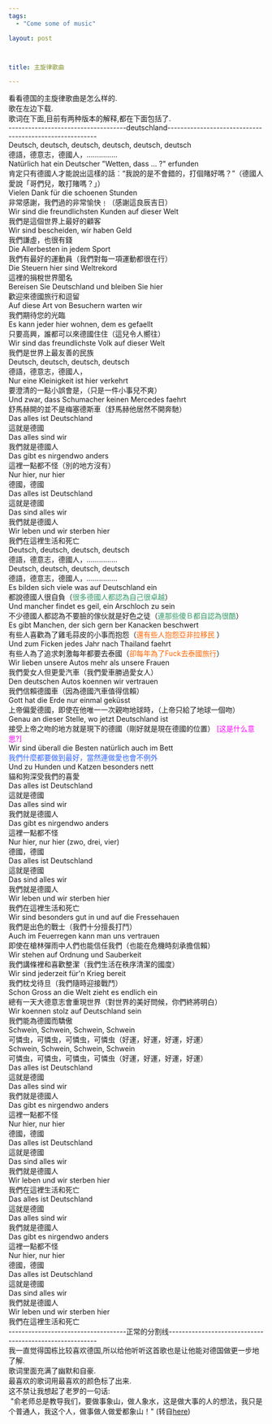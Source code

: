 ```yaml
--- 
tags: 
  - "Come some of music"

layout: post



title: 主旋律歌曲

---
```

<div id="msgcns!5F971C000415D85F!513" class="bvMsg">
<div>看看德国的主旋律歌曲是怎么样的.</div>
<div>歌在左边下载.</div>
<div>歌词在下面,目前有两种版本的解释,都在下面包括了.</div>
<div>------------------------------------deutschland--------------------------------------------------------</div>
<div>Deutsch, deutsch, deutsch, deutsch, deutsch, deutsch<br>德語，德意志，德國人，…………… <br>Natürlich hat ein Deutscher "Wetten, dass ... ?" erfunden<br>肯定只有德國人才能說出這樣的話︰“我說的是不會錯的，打個賭好嗎？”（德國人愛說「哥們兒，敢打賭嗎？」） <br>Vielen Dank für die schoenen Stunden<br>非常感謝，我們過的非常愉快﹗（感謝這良辰吉日）<br>Wir sind die freundlichsten Kunden auf dieser Welt<br>我們是這個世界上最好的顧客<br>Wir sind bescheiden, wir haben Geld<br>我們謙虛，也很有錢<br>Die Allerbesten in jedem Sport<br>我們有最好的運動員（我們對每一項運動都很在行）<br>Die Steuern hier sind Weltrekord<br>這裡的捐稅世界聞名<br>Bereisen Sie Deutschland und bleiben Sie hier<br>歡迎來德國旅行和逗留<br>Auf diese Art von Besuchern warten wir<br>我們期待您的光臨<br>Es kann jeder hier wohnen, dem es gefaellt<br>只要高興，誰都可以來德國住住（這兒令人嚮往）<br>Wir sind das freundlichste Volk auf dieser Welt<br>我們是世界上最友善的民族 <br>Deutsch, deutsch, deutsch, deutsch<br>德語，德意志，德國人，<br>Nur eine Kleinigkeit ist hier verkehrt<br>要澄清的一點小誤會是，（只是一件小事兒不爽）<br>Und zwar, dass Schumacher keinen Mercedes faehrt<br>舒馬赫開的並不是梅塞德斯車（舒馬赫他居然不開奔馳）<br>Das alles ist Deutschland<br>這就是德國<br>Das alles sind wir<br>我們就是德國人<br>Das gibt es nirgendwo anders<br>這裡一點都不怪（別的地方沒有）<br>Nur hier, nur hier<br>德國，德國<br>Das alles ist Deutschland<br>這就是德國<br>Das sind alles wir<br>我們就是德國人<br>Wir leben und wir sterben hier<br>我們在這裡生活和死亡<br>Deutsch, deutsch, deutsch, deutsch<br>德語，德意志，德國人，……………<br>Deutsch, deutsch, deutsch, deutsch<br>德語，德意志，德國人，……………<br>Es bilden sich viele was auf Deutschland ein<br>都說德國人很自負（<font color="#339966">很多德國人都認為自己很卓越</font>）<br>Und mancher findet es geil, ein Arschloch zu sein<br>不少德國人都認為不要臉的傢伙就是好色之徒（<font color="#339966">連那些傻Ｂ都自認為很酷</font>）<br>Es gibt Manchen, der sich gern ber Kanacken beschwert<br>有些人喜歡為了雞毛蒜皮的小事而抱怨（<font color="#ff6600">還有些人抱怨亞非拉移民</font> ）<br>Und zum Ficken jedes Jahr nach Thailand faehrt<br>有些人為了追求刺激每年都要去泰國（<font color="#ff6600">卻每年為了Fuck去泰國旅行</font>）<br>Wir lieben unsere Autos mehr als unsere Frauen<br>我們愛女人但更愛汽車（我們愛車勝過愛女人）<br>Den deutschen Autos koennen wir vertrauen<br>我們信賴德國車（因為德國汽車值得信賴） <br>Gott hat die Erde nur einmal geküsst<br>上帝偏愛德國，即使在他唯一一次親吻地球時，（上帝只給了地球一個吻）<br>Genau an dieser Stelle, wo jetzt Deutschland ist<br>接受上帝之吻的地方就是現下的德國（剛好就是現在德國的位置） <font color="#ff00ff">[这是什么意思?]<br></font>Wir sind überall die Besten natürlich auch im Bett<br><font color="#3366ff">我們什麼都要做到最好，當然連做愛也會不例外<br></font>Und zu Hunden und Katzen besonders nett<br>貓和狗深受我們的喜愛<br>Das alles ist Deutschland<br>這就是德國<br>Das alles sind wir<br>我們就是德國人<br>Das gibt es nirgendwo anders<br>這裡一點都不怪<br>Nur hier, nur hier (zwo, drei, vier)<br>德國，德國<br>Das alles ist Deutschland<br>這就是德國 <br>Das sind alles wir<br>我們就是德國人<br>Wir leben und wir sterben hier<br>我們在這裡生活和死亡<br>Wir sind besonders gut in und auf die Fressehauen<br>我們是出色的戰士（我們十分擅長打鬥）<br>Auch im Feuerregen kann man uns vertrauen<br>即使在槍林彈雨中人們也能信任我們（也能在危機時刻承擔信賴）<br>Wir stehen auf Ordnung und Sauberkeit<br>我們講條裡和喜歡整潔（我們生活在秩序清潔的國度）<br>Wir sind jederzeit für'n Krieg bereit<br>我們枕戈待旦（我們隨時迎接戰鬥）<br>Schon Gross an die Welt zieht es endlich ein<br>總有一天大德意志會重現世界（對世界的美好問候，你們終將明白）<br>Wir koennen stolz auf Deutschland sein<br>我們能為德國而驕傲<br>Schwein, Schwein, Schwein, Schwein<br>可憐虫，可憐虫，可憐虫，可憐虫（好運，好運，好運，好運）<br>Schwein, Schwein, Schwein, Schwein<br>可憐虫，可憐虫，可憐虫，可憐虫（好運，好運，好運，好運）<br>Das alles ist Deutschland<br>這就是德國<br>Das alles sind wir<br>我們就是德國人<br>Das gibt es nirgendwo anders<br>這裡一點都不怪<br>Nur hier, nur hier<br>德國，德國<br>Das alles ist Deutschland<br>這就是德國<br>Das sind alles wir<br>我們就是德國人<br>Wir leben und wir sterben hier<br>我們在這裡生活和死亡<br>Das alles ist Deutschland<br>這就是德國<br>Das alles sind wir<br>我們就是德國人<br>Das gibt es nirgendwo anders<br>這裡一點都不怪<br>Nur hier, nur hier<br>德國，德國<br>Das alles ist Deutschland<br>這就是德國<br>Das sind alles wir<br>我們就是德國人<br>Wir leben und wir sterben hier<br>我們在這裡生活和死亡</div>
<div>------------------------------------正常的分割线--------------------------------------------------------</div>
<div>我一直觉得国栋比较喜欢德国,所以给他听听这首歌也是让他能对德国做更一步地了解.</div>
<div>歌词里面充满了幽默和自豪.</div>
<div>最喜欢的歌词用最喜欢的颜色标了出来.</div>
<div>这不禁让我想起了老罗的一句话:</div>
<div> "俞老师总是教导我们，要做事象山，做人象水，这是做大事的人的想法，我只是个普通人，我这个人，做事做人做爱都象山！" (转自<a href="http://www.bullog.cn/blogs/laoluo/archives/17272.aspx">here</a>)</div>
</div>
